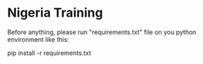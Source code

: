 # Nigeria Training 
Before anything, please run "requirements.txt" file on you python environment like this: 

pip install -r requirements.txt
